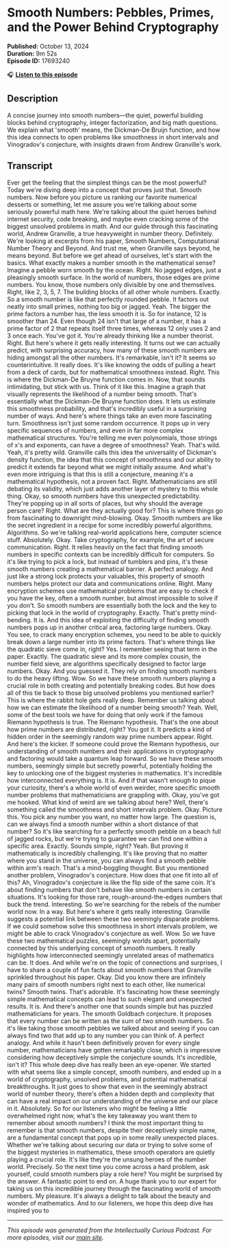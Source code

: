 # Smooth Numbers: Pebbles, Primes, and the Power Behind Cryptography

**Published:** October 13, 2024  
**Duration:** 9m 52s  
**Episode ID:** 17693240

🎧 **[Listen to this episode](https://intellectuallycurious.buzzsprout.com/2529712/episodes/17693240-smooth-numbers-pebbles-primes-and-the-power-behind-cryptography)**

## Description

A concise journey into smooth numbers—the quiet, powerful building blocks behind cryptography, integer factorization, and big math questions. We explain what 'smooth' means, the Dickman-De Bruijn function, and how this idea connects to open problems like smoothness in short intervals and Vinogradov's conjecture, with insights drawn from Andrew Granville's work.

## Transcript

Ever get the feeling that the simplest things can be the most powerful? Today we're diving deep into a concept that proves just that. Smooth numbers. Now before you picture us ranking our favorite numerical desserts or something, let me assure you we're talking about some seriously powerful math here. We're talking about the quiet heroes behind internet security, code breaking, and maybe even cracking some of the biggest unsolved problems in math. And our guide through this fascinating world, Andrew Granville, a true heavyweight in number theory. Definitely. We're looking at excerpts from his paper, Smooth Numbers, Computational Number Theory and Beyond. And trust me, when Granville says beyond, he means beyond. But before we get ahead of ourselves, let's start with the basics. What exactly makes a number smooth in the mathematical sense? Imagine a pebble worn smooth by the ocean. Right. No jagged edges, just a pleasingly smooth surface. In the world of numbers, those edges are prime numbers. You know, those numbers only divisible by one and themselves. Right, like 2, 3, 5, 7. The building blocks of all other whole numbers. Exactly. So a smooth number is like that perfectly rounded pebble. It factors out neatly into small primes, nothing too big or jagged. Yeah. The bigger the prime factors a number has, the less smooth it is. So for instance, 12 is smoother than 24. Even though 24 isn't that large of a number, it has a prime factor of 2 that repeats itself three times, whereas 12 only uses 2 and 3 once each. You've got it. You're already thinking like a number theorist. Right. But here's where it gets really interesting. It turns out we can actually predict, with surprising accuracy, how many of these smooth numbers are hiding amongst all the other numbers. It's remarkable, isn't it? It seems so counterintuitive. It really does. It's like knowing the odds of pulling a heart from a deck of cards, but for mathematical smoothness instead. Right. This is where the Dickman-De Bruyne function comes in. Now, that sounds intimidating, but stick with us. Think of it like this. Imagine a graph that visually represents the likelihood of a number being smooth. That's essentially what the Dickman-De Bruyne function does. It lets us estimate this smoothness probability, and that's incredibly useful in a surprising number of ways. And here's where things take an even more fascinating turn. Smoothness isn't just some random occurrence. It pops up in very specific sequences of numbers, and even in far more complex mathematical structures. You're telling me even polynomials, those strings of x's and exponents, can have a degree of smoothness? Yeah. That's wild. Yeah, it's pretty wild. Granville calls this idea the universality of Dickman's density function, the idea that this concept of smoothness and our ability to predict it extends far beyond what we might initially assume. And what's even more intriguing is that this is still a conjecture, meaning it's a mathematical hypothesis, not a proven fact. Right. Mathematicians are still debating its validity, which just adds another layer of mystery to this whole thing. Okay, so smooth numbers have this unexpected predictability. They're popping up in all sorts of places, but why should the average person care? Right. What are they actually good for? This is where things go from fascinating to downright mind-blowing. Okay. Smooth numbers are like the secret ingredient in a recipe for some incredibly powerful algorithms. Algorithms. So we're talking real-world applications here, computer science stuff. Absolutely. Okay. Take cryptography, for example, the art of secure communication. Right. It relies heavily on the fact that finding smooth numbers in specific contexts can be incredibly difficult for computers. So it's like trying to pick a lock, but instead of tumblers and pins, it's these smooth numbers creating a mathematical barrier. A perfect analogy. And just like a strong lock protects your valuables, this property of smooth numbers helps protect our data and communications online. Right. Many encryption schemes use mathematical problems that are easy to check if you have the key, often a smooth number, but almost impossible to solve if you don't. So smooth numbers are essentially both the lock and the key to picking that lock in the world of cryptography. Exactly. That's pretty mind-bending. It is. And this idea of exploiting the difficulty of finding smooth numbers pops up in another critical area, factoring large numbers. Okay. You see, to crack many encryption schemes, you need to be able to quickly break down a large number into its prime factors. That's where things like the quadratic sieve come in, right? Yes. I remember seeing that term in the paper. Exactly. The quadratic sieve and its more complex cousin, the number field sieve, are algorithms specifically designed to factor large numbers. Okay. And you guessed it. They rely on finding smooth numbers to do the heavy lifting. Wow. So we have these smooth numbers playing a crucial role in both creating and potentially breaking codes. But how does all of this tie back to those big unsolved problems you mentioned earlier? This is where the rabbit hole gets really deep. Remember us talking about how we can estimate the likelihood of a number being smooth? Yeah. Well, some of the best tools we have for doing that only work if the famous Riemann hypothesis is true. The Riemann hypothesis. That's the one about how prime numbers are distributed, right? You got it. It predicts a kind of hidden order in the seemingly random way prime numbers appear. Right. And here's the kicker. If someone could prove the Riemann hypothesis, our understanding of smooth numbers and their applications in cryptography and factoring would take a quantum leap forward. So we have these smooth numbers, seemingly simple but secretly powerful, potentially holding the key to unlocking one of the biggest mysteries in mathematics. It's incredible how interconnected everything is. It is. And if that wasn't enough to pique your curiosity, there's a whole world of even weirder, more specific smooth number problems that mathematicians are grappling with. Okay, you've got me hooked. What kind of weird are we talking about here? Well, there's something called the smoothness and short intervals problem. Okay. Picture this. You pick any number you want, no matter how large. The question is, can we always find a smooth number within a short distance of that number? So it's like searching for a perfectly smooth pebble on a beach full of jagged rocks, but we're trying to guarantee we can find one within a specific area. Exactly. Sounds simple, right? Yeah. But proving it mathematically is incredibly challenging. It's like proving that no matter where you stand in the universe, you can always find a smooth pebble within arm's reach. That's a mind-boggling thought. But you mentioned another problem, Vinogradov's conjecture. How does that one fit into all of this? Ah, Vinogradov's conjecture is like the flip side of the same coin. It's about finding numbers that don't behave like smooth numbers in certain situations. It's looking for those rare, rough-around-the-edges numbers that buck the trend. Interesting. So we're searching for the rebels of the number world now. In a way. But here's where it gets really interesting. Granville suggests a potential link between these two seemingly disparate problems. If we could somehow solve this smoothness in short intervals problem, we might be able to crack Vinogradov's conjecture as well. Wow. So we have these two mathematical puzzles, seemingly worlds apart, potentially connected by this underlying concept of smooth numbers. It really highlights how interconnected seemingly unrelated areas of mathematics can be. It does. And while we're on the topic of connections and surprises, I have to share a couple of fun facts about smooth numbers that Granville sprinkled throughout his paper. Okay. Did you know there are infinitely many pairs of smooth numbers right next to each other, like numerical twins? Smooth twins. That's adorable. It's fascinating how these seemingly simple mathematical concepts can lead to such elegant and unexpected results. It is. And there's another one that sounds simple but has puzzled mathematicians for years. The smooth Goldbach conjecture. It proposes that every number can be written as the sum of two smooth numbers. So it's like taking those smooth pebbles we talked about and seeing if you can always find two that add up to any number you can think of. A perfect analogy. And while it hasn't been definitively proven for every single number, mathematicians have gotten remarkably close, which is impressive considering how deceptively simple the conjecture sounds. It's incredible, isn't it? This whole deep dive has really been an eye-opener. We started with what seems like a simple concept, smooth numbers, and ended up in a world of cryptography, unsolved problems, and potential mathematical breakthroughs. It just goes to show that even in the seemingly abstract world of number theory, there's often a hidden depth and complexity that can have a real impact on our understanding of the universe and our place in it. Absolutely. So for our listeners who might be feeling a little overwhelmed right now, what's the key takeaway you want them to remember about smooth numbers? I think the most important thing to remember is that smooth numbers, despite their deceptively simple name, are a fundamental concept that pops up in some really unexpected places. Whether we're talking about securing our data or trying to solve some of the biggest mysteries in mathematics, these smooth operators are quietly playing a crucial role. It's like they're the unsung heroes of the number world. Precisely. So the next time you come across a hard problem, ask yourself, could smooth numbers play a role here? You might be surprised by the answer. A fantastic point to end on. A huge thank you to our expert for taking us on this incredible journey through the fascinating world of smooth numbers. My pleasure. It's always a delight to talk about the beauty and wonder of mathematics. And to our listeners, we hope this deep dive has inspired you to

---
*This episode was generated from the Intellectually Curious Podcast. For more episodes, visit our [main site](https://intellectuallycurious.buzzsprout.com).*
